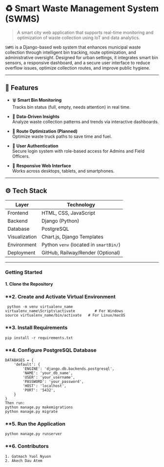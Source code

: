 
# ♻️ Smart Waste Management System (SWMS)

> A smart city web application that supports real-time monitoring and optimization of waste collection using IoT and data analytics.

`SWMS` is a Django-based web system that enhances municipal waste collection through intelligent bin tracking, route optimization, and administrative oversight. Designed for urban settings, it integrates smart bin sensors, a responsive dashboard, and a secure user interface to reduce overflow issues, optimize collection routes, and improve public hygiene.

---

## 🌟 Features

- 🗑️ **Smart Bin Monitoring**  
  Tracks bin status (full, empty, needs attention) in real time.

- 🧠 **Data-Driven Insights**  
  Analyze waste collection patterns and trends via interactive dashboards.

- 🧭 **Route Optimization (Planned)**  
  Optimize waste truck paths to save time and fuel.

- 🔐 **User Authentication**  
  Secure login system with role-based access for Admins and Field Officers.

- 📱 **Responsive Web Interface**  
  Works across desktops, tablets, and smartphones.

---

## ⚙️ Tech Stack

| Layer        | Technology                        |
|--------------|------------------------------------|
| Frontend     | HTML, CSS, JavaScript              |
| Backend      | Django (Python)                    |
| Database     | PostgreSQL                         |
| Visualization| Chart.js, Django Templates         |
| Environment  | Python `venv` (located in `smartBin/`) |
| Deployment   | GitHub, Railway/Render (Optional)  |

---

### **Getting Started**

#### **1. Clone the Repository**

### **2. Create and Activate Virtual Environment
     python -m venv virtualenv_name
    virtualenv_name\Scripts\activate         # For Windows
    source virtualenv_name/bin/activate   # For Linux/macOS
### **3.  Install Requirements
    pip install -r requirements.txt
### **4. Configure PostgreSQL Database
    DATABASES = {
        'default': {
            'ENGINE': 'django.db.backends.postgresql',
            'NAME': 'your_db_name',
            'USER': 'your_username',
            'PASSWORD': 'your_password',
            'HOST': 'localhost',
            'PORT': '5432',
        }
    }
    Then run:
    python manage.py makemigrations
    python manage.py migrate
### **5.  Run the Application
    python manage.py runserver

### **6. Contributors
    1. Gatmach Yuol Nyuon
    2. Akech Dau Atem

